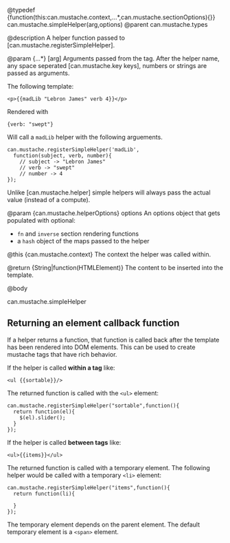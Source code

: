 @typedef {function(this:can.mustache.context,...*,can.mustache.sectionOptions){}} can.mustache.simpleHelper(arg,options)
@parent can.mustache.types

@description A helper function passed to [can.mustache.registerSimpleHelper].

@param {...*} [arg] Arguments passed from the tag. After the helper
name, any space seperated [can.mustache.key keys], numbers or
strings are passed as arguments.

The following template:

    <p>{{madLib "Lebron James" verb 4}}</p>

Rendered with

    {verb: "swept"}

Will call a `madLib` helper with the following arguements.

    can.mustache.registerSimpleHelper('madLib',
      function(subject, verb, number){
        // subject -> "Lebron James"
        // verb -> "swept"
        // number -> 4
    });

Unlike [can.mustache.helper] simple helpers will always pass the actual
value (instead of a compute).

@param {can.mustache.helperOptions} options An options object
that gets populated with optional:

- `fn` and `inverse` section rendering functions
- a `hash` object of the maps passed to the helper

@this {can.mustache.context} The context the helper was
called within.

@return {String|function(HTMLElement)} The content to be inserted into
the template.

@body

can.mustache.simpleHelper

## Returning an element callback function

If a helper returns a function, that function is called back after
the template has been rendered into DOM elements. This can
be used to create mustache tags that have rich behavior.

If the helper is called __within a tag__ like:

    <ul {{sortable}}/>

The returned function is called with the `<ul>` element:

    can.mustache.registerSimpleHelper("sortable",function(){
      return function(el){
        $(el).slider();
      }
    });

If the helper is called __between tags__ like:

    <ul>{{items}}</ul>

The returned function is called with a temporary element. The
following helper would be called with a temporary `<li>` element:

    can.mustache.registerSimpleHelper("items",function(){
      return function(li){

      }
    });

The temporary element depends on the parent element. The default temporary element
is a `<span>` element.



